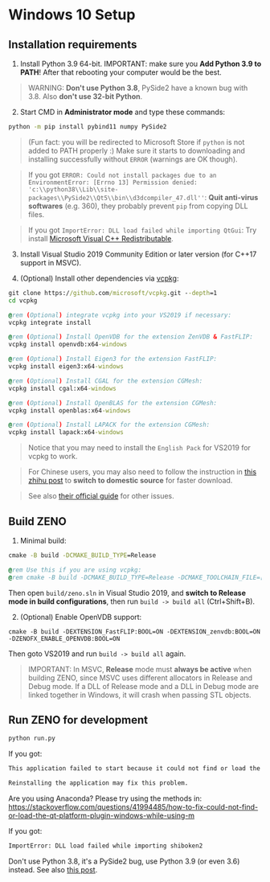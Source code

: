 # Windows 10 Setup

## Installation requirements

1. Install Python 3.9 64-bit. IMPORTANT: make sure you **Add Python 3.9 to PATH**! After that rebooting your computer would be the best.

> WARNING: **Don't use Python 3.8**, PySide2 have a known bug with 3.8. Also **don't use 32-bit Python**.

2. Start CMD in **Administrator mode** and type these commands:
```cmd
python -m pip install pybind11 numpy PySide2
```
> (Fun fact: you will be redirected to Microsoft Store if `python` is not added to PATH properly :) Make sure it starts to downloading and installing successfully without `ERROR` (warnings are OK though).

> If you got `ERROR: Could not install packages due to an EnvironmentError: [Errno 13] Permission denied: 'c:\\python38\\Lib\\site-packages\\PySide2\\Qt5\\bin\\d3dcompiler_47.dll''`:
> **Quit anti-virus softwares** (e.g. 360), they probably prevent `pip` from copying DLL files.

> If you got `ImportError: DLL load failed while importing QtGui`:
> Try install [Microsoft Visual C++ Redistributable](https://aka.ms/vs/16/release/vc_redist.x64.exe).

3. Install Visual Studio 2019 Community Edition or later version (for C++17 support in MSVC).

4. (Optional) Install other dependencies via [vcpkg](https://github.com/microsoft/vcpkg):

```cmd
git clone https://github.com/microsoft/vcpkg.git --depth=1
cd vcpkg

@rem (Optional) integrate vcpkg into your VS2019 if necessary:
vcpkg integrate install

@rem (Optional) Install OpenVDB for the extension ZenVDB & FastFLIP:
vcpkg install openvdb:x64-windows

@rem (Optional) Install Eigen3 for the extension FastFLIP:
vcpkg install eigen3:x64-windows

@rem (Optional) Install CGAL for the extension CGMesh:
vcpkg install cgal:x64-windows

@rem (Optional) Install OpenBLAS for the extension CGMesh:
vcpkg install openblas:x64-windows

@rem (Optional) Install LAPACK for the extension CGMesh:
vcpkg install lapack:x64-windows
```

> Notice that you may need to install the `English Pack` for VS2019 for vcpkg to work.

> For Chinese users, you may also need to follow the instruction in [this zhihu post](https://zhuanlan.zhihu.com/p/383683670) to **switch to domestic source** for faster download.

> See also [their official guide](https://github.com/microsoft/vcpkg/blob/master/README_zh_CN.md) for other issues.


## Build ZENO

1. Minimal build:
```cmd
cmake -B build -DCMAKE_BUILD_TYPE=Release

@rem Use this if you are using vcpkg:
@rem cmake -B build -DCMAKE_BUILD_TYPE=Release -DCMAKE_TOOLCHAIN_FILE=[path to vcpkg]/scripts/buildsystems/vcpkg.cmake
```
Then open ```build/zeno.sln``` in Visual Studio 2019, and **switch to Release mode in build configurations**, then run `build -> build all` (Ctrl+Shift+B).

2. (Optional) Enable OpenVDB support:
```
cmake -B build -DEXTENSION_FastFLIP:BOOL=ON -DEXTENSION_zenvdb:BOOL=ON -DZENOFX_ENABLE_OPENVDB:BOOL=ON
```
Then goto VS2019 and run `build -> build all` again.

> IMPORTANT: In MSVC, **Release** mode must **always be active** when building ZENO, since MSVC uses different allocators in Release and Debug mode. If a DLL of Release mode and a DLL in Debug mode are linked together in Windows, it will crash when passing STL objects.


## Run ZENO for development

```bash
python run.py
```

If you got:
```bash
This application failed to start because it could not find or load the Qt platform plugin "xxx"

Reinstalling the application may fix this problem.
```

Are you using Anaconda? Please try using the methods in: https://stackoverflow.com/questions/41994485/how-to-fix-could-not-find-or-load-the-qt-platform-plugin-windows-while-using-m


If you got:
```bash
ImportError: DLL load failed while importing shiboken2
```

Don't use Python 3.8, it's a PySide2 bug, use Python 3.9 (or even 3.6) instead. See also [this post](https://blog.csdn.net/sinat_37938004/article/details/106384172).

